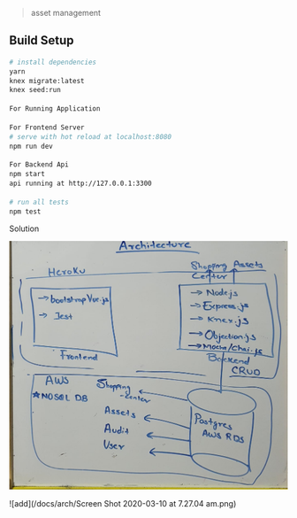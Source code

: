 
> asset management

## Build Setup

``` bash
# install dependencies
yarn
knex migrate:latest
knex seed:run

For Running Application

For Frontend Server
# serve with hot reload at localhost:8080
npm run dev

For Backend Api
npm start
api running at http://127.0.0.1:3300

# run all tests
npm test
```

Solution

![Solution](/docs/arch/arch.jpeg)

![add](/docs/arch/Screen Shot 2020-03-10 at 7.27.04 am.png)

